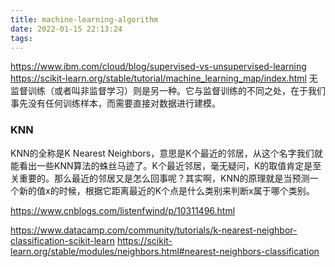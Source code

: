 ```yaml
---
title: machine-learning-algorithm
date: 2022-01-15 22:13:24
tags:
---
```

https://www.ibm.com/cloud/blog/supervised-vs-unsupervised-learning
https://scikit-learn.org/stable/tutorial/machine_learning_map/index.html
无监督训练（或者叫非监督学习）则是另一种。它与监督训练的不同之处，在于我们事先没有任何训练样本，而需要直接对数据进行建模。


### KNN
KNN的全称是K Nearest Neighbors，意思是K个最近的邻居，从这个名字我们就能看出一些KNN算法的蛛丝马迹了。K个最近邻居，毫无疑问，K的取值肯定是至关重要的。那么最近的邻居又是怎么回事呢？其实啊，KNN的原理就是当预测一个新的值x的时候，根据它距离最近的K个点是什么类别来判断x属于哪个类别。 

https://www.cnblogs.com/listenfwind/p/10311496.html

https://www.datacamp.com/community/tutorials/k-nearest-neighbor-classification-scikit-learn
https://scikit-learn.org/stable/modules/neighbors.html#nearest-neighbors-classification